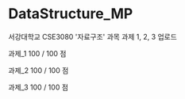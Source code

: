 # DataStructure_MP
서강대학교 CSE3080 '자료구조' 과목 과제 1, 2, 3 업로드

과제_1 
100 / 100 점

과제_2
100 / 100 점

과제_3 
100 / 100 점
